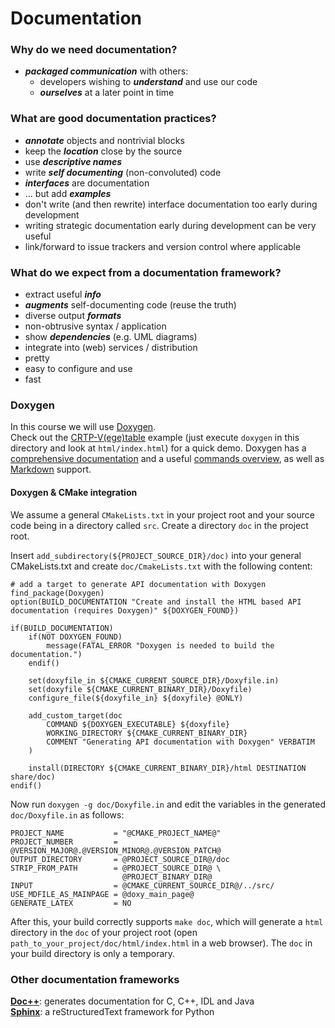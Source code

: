 # Documentation

### Why do we need documentation?

* ___packaged communication___ with others:
    - developers wishing to ___understand___ and use our code
    - ___ourselves___ at a later point in time

### What are good documentation practices?

* ___annotate___ objects and nontrivial blocks
* keep the ___location___ close by the source
* use ___descriptive names___
* write ___self documenting___ (non-convoluted) code
* ___interfaces___ are documentation
* ... but add ___examples___
* don't write (and then rewrite) interface documentation too early during development
* writing strategic documentation early during development can be very useful
* link/forward to issue trackers and version control where applicable

### What do we expect from a documentation framework?

* extract useful ___info___
* ___augments___ self-documenting code (reuse the truth)
* diverse output ___formats___
* non-obtrusive syntax / application
* show ___dependencies___ (e.g. UML diagrams)
* integrate into (web) services / distribution
* pretty
* easy to configure and use
* fast

### Doxygen

In this course we will use [Doxygen](http://www.stack.nl/~dimitri/doxygen/).<br />
Check out the [CRTP-V(ege)table](exrecise/vtable/doc) example (just execute `doxygen` in this
directory and look at `html/index.html`) for a quick demo.
Doxygen has a [comprehensive documentation](https://www.stack.nl/~dimitri/doxygen/manual/markdown.html)
and a useful [commands overview](https://www.stack.nl/~dimitri/doxygen/manual/commands.html),
as well as [Markdown](https://daringfireball.net/projects/markdown/) support.

#### Doxygen & CMake integration

We assume a general `CMakeLists.txt` in your project root and your source code
being in a directory called `src`.
Create a directory `doc` in the project root.

Insert `add_subdirectory(${PROJECT_SOURCE_DIR}/doc)` into your general CMakeLists.txt
and create `doc/CmakeLists.txt` with the following content:

    # add a target to generate API documentation with Doxygen
    find_package(Doxygen)
    option(BUILD_DOCUMENTATION "Create and install the HTML based API documentation (requires Doxygen)" ${DOXYGEN_FOUND})

    if(BUILD_DOCUMENTATION)
        if(NOT DOXYGEN_FOUND)
            message(FATAL_ERROR "Doxygen is needed to build the documentation.")
        endif()

        set(doxyfile_in ${CMAKE_CURRENT_SOURCE_DIR}/Doxyfile.in)
        set(doxyfile ${CMAKE_CURRENT_BINARY_DIR}/Doxyfile)
        configure_file(${doxyfile_in} ${doxyfile} @ONLY)

        add_custom_target(doc
            COMMAND ${DOXYGEN_EXECUTABLE} ${doxyfile}
            WORKING_DIRECTORY ${CMAKE_CURRENT_BINARY_DIR}
            COMMENT "Generating API documentation with Doxygen" VERBATIM
        )

        install(DIRECTORY ${CMAKE_CURRENT_BINARY_DIR}/html DESTINATION share/doc)
    endif()

Now run `doxygen -g doc/Doxyfile.in` and edit the variables in the
generated `doc/Doxyfile.in` as follows:

    PROJECT_NAME           = "@CMAKE_PROJECT_NAME@"
    PROJECT_NUMBER         = @VERSION_MAJOR@.@VERSION_MINOR@.@VERSION_PATCH@
    OUTPUT_DIRECTORY       = @PROJECT_SOURCE_DIR@/doc
    STRIP_FROM_PATH        = @PROJECT_SOURCE_DIR@ \
                             @PROJECT_BINARY_DIR@
    INPUT                  = @CMAKE_CURRENT_SOURCE_DIR@/../src/
    USE_MDFILE_AS_MAINPAGE = @doxy_main_page@
    GENERATE_LATEX         = NO

After this, your build correctly supports `make doc`, which will generate a `html`
directory in the `doc` of your project root (open `path_to_your_project/doc/html/index.html`
in a web browser). The `doc` in your build directory is only a temporary.

### Other documentation frameworks

**[Doc++](http://docpp.sourceforge.net/)**: generates documentation for C, C++, IDL and Java<br />
**[Sphinx](http://sphinx-doc.org/)**: a reStructuredText framework for Python

